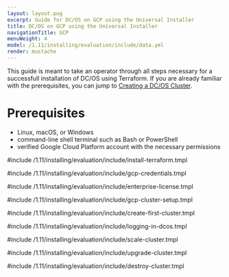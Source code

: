```yaml
---
layout: layout.pug
excerpt: Guide for DC/OS on GCP using the Universal Installer
title: DC/OS on GCP using the Universal Installer
navigationTitle: GCP
menuWeight: 4
model: /1.11/installing/evaluation/include/data.yml
render: mustache
---
```


This guide is meant to take an operator through all steps necessary for a successfull installation of DC/OS using Terraform. If you are already familiar with the prerequisites, you can jump to [Creating a DC/OS Cluster](#creating).

# Prerequisites
- Linux, macOS, or Windows
- command-line shell terminal such as Bash or PowerShell
- verified Google Cloud Platform account with the necessary permissions

#include /1.11/installing/evaluation/include/install-terraform.tmpl

#include /1.11/installing/evaluation/include/gcp-credentials.tmpl

#include /1.11/installing/evaluation/include/enterprise-license.tmpl

#include /1.11/installing/evaluation/include/gcp-cluster-setup.tmpl

#include /1.11/installing/evaluation/include/create-first-cluster.tmpl

#include /1.11/installing/evaluation/include/logging-in-dcos.tmpl

#include /1.11/installing/evaluation/include/scale-cluster.tmpl

#include /1.11/installing/evaluation/include/upgrade-cluster.tmpl

#include /1.11/installing/evaluation/include/destroy-cluster.tmpl
